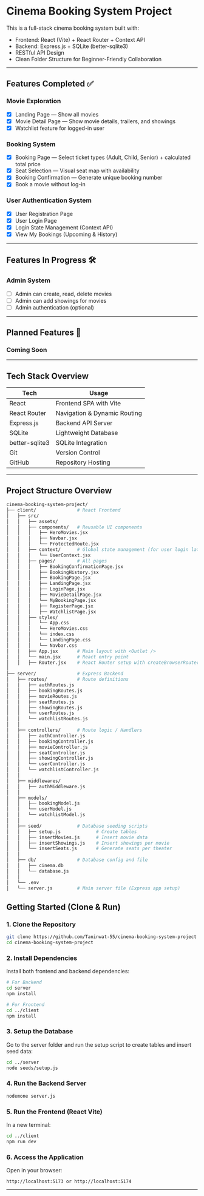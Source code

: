 # Cinema Booking System Project

This is a full-stack cinema booking system built with:

- Frontend: React (Vite) + React Router + Context API
- Backend: Express.js + SQLite (better-sqlite3)
- RESTful API Design
- Clean Folder Structure for Beginner-Friendly Collaboration

---

## Features Completed ✅

### Movie Exploration

- [x] Landing Page — Show all movies
- [x] Movie Detail Page — Show movie details, trailers, and showings
- [x] Watchlist feature for logged-in user

### Booking System

- [x] Booking Page — Select ticket types (Adult, Child, Senior) + calculated total price
- [x] Seat Selection — Visual seat map with availability
- [x] Booking Confirmation — Generate unique booking number
- [x] Book a movie without log-in

### User Authentication System

- [x] User Registration Page
- [x] User Login Page
- [x] Login State Management (Context API)
- [x] View My Bookings (Upcoming & History)

---

## Features In Progress 🛠️

### Admin System

- [ ] Admin can create, read, delete movies
- [ ] Admin can add showings for movies
- [ ] Admin authentication (optional)

---

## Planned Features 🎯

### Coming Soon

---

## Tech Stack Overview

| Tech           | Usage                        |
| -------------- | ---------------------------- |
| React          | Frontend SPA with Vite       |
| React Router   | Navigation & Dynamic Routing |
| Express.js     | Backend API Server           |
| SQLite         | Lightweight Database         |
| better-sqlite3 | SQLite Integration           |
| Git            | Version Control              |
| GitHub         | Repository Hosting           |

---

## Project Structure Overview

```bash
cinema-booking-system-project/
├── client/               # React Frontend
│   ├── src/
│   │   ├── assets/
│   │   ├── components/   # Reusable UI components
│   │   │   ├── HeroMovies.jsx
│   │   │   ├── Navbar.jsx
│   │   │   └── ProtectedRoute.jsx
│   │   ├── context/      # Global state management (for user login later)
│   │   │   └── UserContext.jsx
│   │   ├── pages/        # All pages
│   │   │   ├── BookingConfirmationPage.jsx
│   │   │   ├── BookingHistory.jsx
│   │   │   ├── BookingPage.jsx
│   │   │   ├── LandingPage.jsx
│   │   │   ├── LoginPage.jsx
│   │   │   ├── MovieDetailPage.jsx
│   │   │   └── MyBookingPage.jsx
│   │   │   ├── RegisterPage.jsx
│   │   │   ├── WatchlistPage.jsx
│   │   ├── styles/
│   │   │   └── App.css
│   │   │   └── HeroMovies.css
│   │   │   └── index.css
│   │   │   └── LandingPage.css
│   │   │   └── Navbar.css
│   │   ├── App.jsx       # Main layout with <Outlet />
│   │   └── main.jsx      # React entry point
│   │   ├── Router.jsx    # React Router setup with createBrowserRouter
│
├── server/               # Express Backend
│   ├── routes/           # Route definitions
│   │   ├── authRoutes.js
│   │   ├── bookingRoutes.js
│   │   ├── movieRoutes.js
│   │   ├── seatRoutes.js
│   │   ├── showingRoutes.js
│   │   └── userRoutes.js
│   │   └── watchlistRoutes.js
│   │
│   ├── controllers/      # Route logic / Handlers
│   │   ├── authController.js
│   │   ├── bookingController.js
│   │   ├── movieController.js
│   │   ├── seatController.js
│   │   ├── showingController.js
│   │   └── userController.js
│   │   └── watchlistController.js
│   │
│   ├── middlewares/
│   │   ├── authMiddleware.js
│   │
│   ├── models/
│   │   ├── bookingModel.js
│   │   └── userModel.js
│   │   └── watchlistModel.js
│   │
│   ├── seed/             # Database seeding scripts
│   │   ├── setup.js             # Create tables
│   │   ├── insertMovies.js      # Insert movie data
│   │   ├── insertShowings.js    # Insert showings per movie
│   │   └── insertSeats.js       # Generate seats per theater
│   │
│   ├── db/               # Database config and file
│   │   ├── cinema.db
│   │   └── database.js
│   │
│   └── .env
│   └── server.js         # Main server file (Express app setup)
```

## Getting Started (Clone & Run)

### 1. Clone the Repository

```bash
git clone https://github.com/Taninwat-55/cinema-booking-system-project
cd cinema-booking-system-project
```

### 2. Install Dependencies

Install both frontend and backend dependencies:

```bash
# For Backend
cd server
npm install

# For Frontend
cd ../client
npm install
```

### 3. Setup the Database

Go to the server folder and run the setup script to create tables and insert seed data:

```bash
cd ../server
node seeds/setup.js
```

### 4. Run the Backend Server

```bash
nodemone server.js
```

### 5. Run the Frontend (React Vite)

In a new terminal:

```bash
cd ../client
npm run dev
```

### 6. Access the Application

Open in your browser:

```
http://localhost:5173 or http://localhost:5174
```

---
